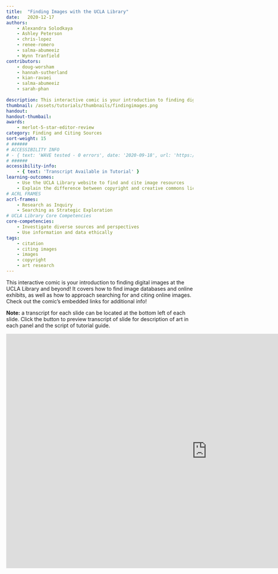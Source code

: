 ```yaml
---
title:  "Finding Images with the UCLA Library"
date:   2020-12-17
authors: 
    - Alexandra Solodkaya
    - Ashley Peterson
    - chris-lopez
    - renee-romero
    - salma-abumeeiz
    - Wynn Tranfield
contributors:
    - doug-worsham
    - hannah-sutherland
    - kian-ravaei
    - salma-abumeeiz
    - sarah-phan
    
description: This interactive comic is your introduction to finding digital images at the UCLA Library and beyond!
thumbnail: /assets/tutorials/thumbnails/findingimages.png
handout:
handout-thumbail: 
awards:
    - merlot-5-star-editor-review
category: Finding and Citing Sources
sort-weight: 15
# ######
# ACCESSIBILITY INFO
# - { text: 'WAVE tested - 0 errors', date: '2020-09-18', url: 'https://wave.webaim.org/' }
# ######
accessibility-info:
    - { text: 'Transcript Available in Tutorial' }
learning-outcomes:
    - Use the UCLA Library website to find and cite image resources
    - Explain the difference between copyright and creative commons licensing
# ACRL FRAMES
acrl-frames:
    - Research as Inquiry
    - Searching as Strategic Exploration
# UCLA Library Core Competencies
core-competencies:
    - Investigate diverse sources and perspectives
    - Use information and data ethically
tags:
    - citation
    - citing images
    - images
    - copyright
    - art research
---
```

This interactive comic is your introduction to finding digital images at the UCLA Library and beyond! It covers how to find image databases and online exhibits, as well as how to approach searching for and citing online images. Check out the comic’s embedded links for additional info!

**Note:** a transcript for each slide can be located at the bottom left of each slide. Click the button to preview transcript of slide for description of art in each panel and the script of tutorial guide.

<iframe src="https://ccle.ucla.edu/mod/hvp/embed.php?id=3491777" width="1079" height="632" frameborder="0" allowfullscreen="allowfullscreen"></iframe><script src="https://ccle.ucla.edu/mod/hvp/library/js/h5p-resizer.js" charset="UTF-8"></script>
